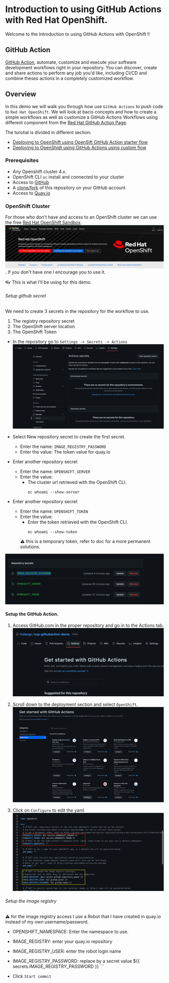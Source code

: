 # Introduction to using GitHub Actions with Red Hat OpenShift.

Welcome to the Introduction to using GitHub Actions with OpenShift !! 

## GitHub Action
[GitHub Action](https://github.com/features/actions), automate, customize and execute your software development workflows right in your repository. You can discover, create and share actions to perform any job you'd like, including CI/CD and combine theses actions in a completely customized workflow.


## Overview

In this demo we will walk you through how use `GitHub Actions` to push code to `Red Hat OpenShift`. We will look at bacis concepts and how to create a simple workflows as well as customize a GitHub Actions Workflows using different component from the [Red Hat GitHub Action Page](https://github.com/redhat-actions).

The turotial is divided in different section:

* [Deploying to OpenShift using OpenSift GitHub Action starter flow]()
* [Deploying to OpenShidt using GitHub Actions using custom flow]()


### Prerequisites

* Any Openshift cluster 4.x.
* OpenShift CLI `oc` install and connected to your cluster
* Access to [GitHub](https://github.com)
* A [clone/fork](https://github.com/froberge/ocp-githubaction-demo) of this repository on your GitHub account
* Access to [Quay.io](https://quay.io/)


### OpenShift Cluster
For those who don't have and access to an OpenShift cluster we can use the free [Red Hat OpenShift Sandbox](https://developers.redhat.com/products/openshift/overview). 
![sanbox](docs/images/redhat-sandbox.png). If you don't have one I encourage you to use it. 

:eyeglasses: This is what I'll be using for this demo. 


###### Setup github secret

We need to create 3 secrets in the repository for the workflow to use.

1. The registry repository secret
2. The OpenShift server location
3. The OpenShift Token

* In the repository go to `Settings -> Secrets -> Actions `
![setting-secret-action](docs/images/setting-secrets-actions.png)
* Select New repository secret to create the first secret.
    * Enter the name: `IMAGE_REGISTRY_PASSWORD`
    * Enter the value:  The token value for quay.io

* Enter another repository secret
    * Enter the name: `OPENSHIFT_SERVER`
    * Enter the value:
        * The cluster url retrieved with the OpenShift CLI.
            ```
            oc whoami --show-server
            ```
* Enter another repository secret
    * Enter the name: `OPENSHIFT_TOKEN`
    * Enter the value:
        * Enter the token retrieved with the OpenShift CLI.
            ```
            oc whoami --show-token
            ```
        :warning: this is a temporary token, refer to doc for a more permanent solutions.

   
 ![all-secret](docs/images/all-secrets.png)
#### Setup the GitHub Action.

1. Access GitHub.com in the proper repository and go in to the Actions tab.
![actiontab](docs/images/actionTab.png)

1. Scroll down to the deployment section and select `OpenShift`. 
![actiontab-1](docs/images/actionTab-deployment.png)

1. Click on `Configure` to edit the yaml
![edit-yaml](docs/images/edit-simpleworkflow.png)


###### Setup the image registry
:warning: for the image registry access I use a Robot that I have created in quay.io instead of my own username/password.

* OPENSHIFT_NAMESPACE: Enter the namespace to use.
* IMAGE_REGISTRY: enter your quay.io repository
* IMAGE_REGISTRY_USER: enter the robot login name
* IMAGE_REGISTRY_PASSWORD: replace by a secret value ${{ secrets.IMAGE_REGISTRY_PASSWORD }} ```

* Click `Start commit`



